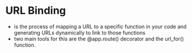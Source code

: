 # URL Binding
- is the process of mapping a URL to a specific function in your code and generating URLs dynamically to link to those functions
- two main tools for this are the @app.route() decorator and the url_for() function. 